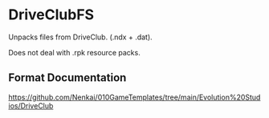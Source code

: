 # DriveClubFS

Unpacks files from DriveClub. (.ndx + .dat).

Does not deal with .rpk resource packs.

## Format Documentation
https://github.com/Nenkai/010GameTemplates/tree/main/Evolution%20Studios/DriveClub
